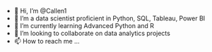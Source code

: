 - 👋 Hi, I’m @Callen1
- 👀 I’m a data scientist proficient in Python, SQL, Tableau, Power BI
- 🌱 I’m currently learning Advanced Python and R
- 💞️ I’m looking to collaborate on data analytics projects
- 📫 How to reach me ...

<!---
Callen1/Callen1 is a ✨ special ✨ repository because its `README.md` (this file) appears on your GitHub profile.
You can click the Preview link to take a look at your changes.
--->
